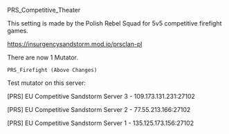 PRS_Competitive_Theater

This setting is made by the Polish Rebel Squad for 5v5 competitive firefight games.

https://insurgencysandstorm.mod.io/prsclan-pl

There are now 1 Mutator.

    PRS_Firefight (Above Changes)


Test mutator on this server:

[PRS] EU Competitive Sandstorm Server 3 - 109.173.131.231:27102

[PRS] EU Competitive Sandstorm Server 2 - 77.55.213.166:27102

[PRS] EU Competitive Sandstorm Server 1 - 135.125.173.156:27102

